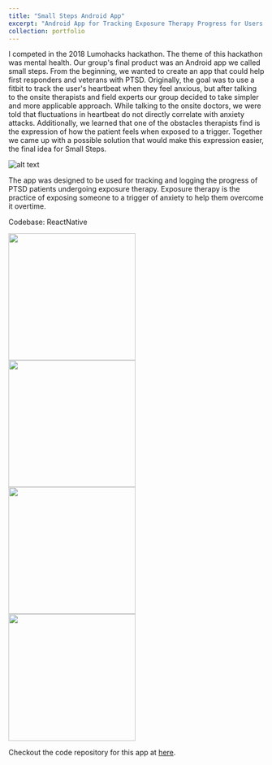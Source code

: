 ```yaml
---
title: "Small Steps Android App"
excerpt: "Android App for Tracking Exposure Therapy Progress for Users Suffering from PTSD<br/><img src='https://basilwong.github.io/files/logos/ss_logo.png' width='200'>"
collection: portfolio
---
```


I competed in the 2018 Lumohacks hackathon. The theme of this hackathon was mental health. Our group's final product was an Android app we called small steps. From the beginning, we wanted to create an app that could help first responders and veterans with PTSD. Originally, the goal was to use a fitbit to track the user's heartbeat when they feel anxious, but after talking to the onsite therapists and field experts our group decided to take simpler and more applicable approach. While talking to the onsite doctors, we were told that fluctuations in heartbeat do not directly correlate with anxiety attacks. Additionally, we learned that one of the obstacles therapists find is the expression of how the patient feels when exposed to a trigger. Together we came up with a possible solution that would make this expression easier, the final idea for Small Steps. 

![alt text](https://basilwong.github.io/files/logos/ss_logo.png)

The app was designed to be used for tracking and logging the progress of PTSD patients undergoing exposure therapy. Exposure therapy is the practice of exposing someone to a trigger of anxiety to help them overcome it overtime.

Codebase: ReactNative

<img src="https://basilwong.github.io/files/small-steps/open.jpg" width='250'>
<br/>
<img src="https://basilwong.github.io/files/small-steps/login.jpg" width='250'>
<br/>
<img src="https://basilwong.github.io/files/small-steps/logscreen.jpg" width='250'>
<br/>
<img src="https://basilwong.github.io/files/small-steps/progress.jpg" width='250'>

Checkout the code repository for this app at [here](https://github.com/basilwong/small_steps).


